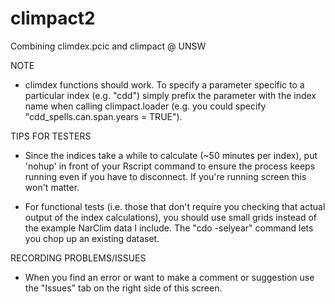 # climpact2
Combining climdex.pcic and climpact @ UNSW

NOTE
- climdex functions should work. To specify a parameter specific to a particular index (e.g. "cdd") simply prefix the parameter with the index name when calling climpact.loader (e.g. you could specify "cdd_spells.can.span.years = TRUE").

TIPS FOR TESTERS
- Since the indices take a while to calculate (~50 minutes per index), put 'nohup' in front of your Rscript command to ensure the process keeps running even if you have to disconnect. If you're running screen this won't matter.

- For functional tests (i.e. those that don't require you checking that actual output of the index calculations), you should use small grids instead of the example NarClim data I include. The "cdo -selyear" command lets you chop up an existing dataset.

RECORDING PROBLEMS/ISSUES
- When you find an error or want to make a comment or suggestion use the "Issues" tab on the right side of this screen.

